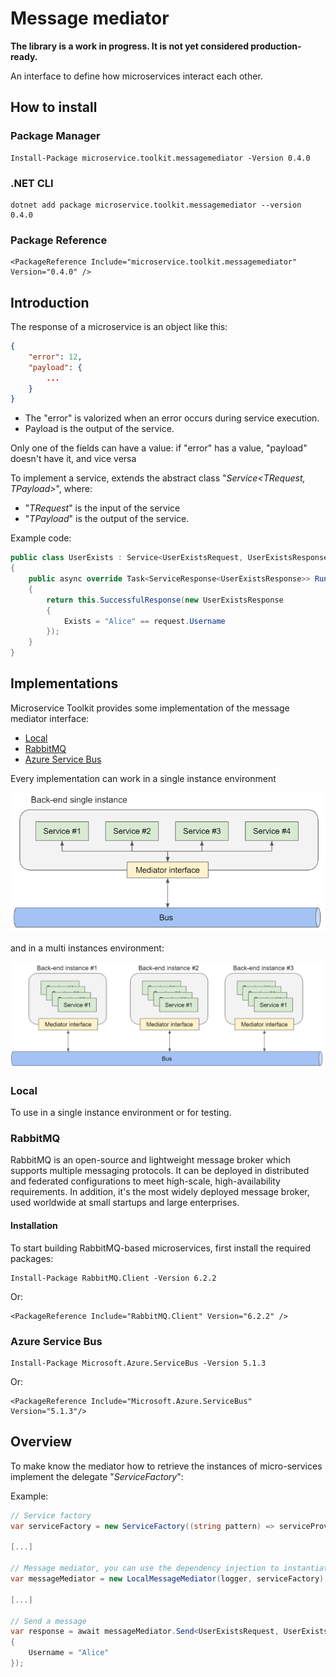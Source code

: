 ﻿# Message mediator

__The library is a work in progress. It is not yet considered production-ready.__

An interface to define how microservices interact each other.

## How to install

### Package Manager
```
Install-Package microservice.toolkit.messagemediator -Version 0.4.0
```

### .NET CLI
```
dotnet add package microservice.toolkit.messagemediator --version 0.4.0
```

### Package Reference
```
<PackageReference Include="microservice.toolkit.messagemediator" Version="0.4.0" />
```

## Introduction
The response of a microservice is an object like this:
```json
{
    "error": 12,
    "payload": {
        ...
    }
}
```
- The "error" is valorized when an error occurs during service execution.
- Payload is the output of the service.

Only one of the fields can have a value: if "error" has a value, "payload" doesn't have it, and vice versa

To implement a service, extends the abstract class "_Service<TRequest, TPayload>_", where:
- "_TRequest_" is the input of the service
- "_TPayload_" is the output of the service.

Example code:

```C#
public class UserExists : Service<UserExistsRequest, UserExistsResponse>
{
    public async override Task<ServiceResponse<UserExistsResponse>> Run(UserExistsRequest request)
    {
        return this.SuccessfulResponse(new UserExistsResponse
        {
            Exists = "Alice" == request.Username
        });
    }
}
```

## Implementations

Microservice Toolkit provides some implementation of the message mediator interface:
- [Local](#local)
- [RabbitMQ](#rabbitmq)
- [Azure Service Bus](#servicebus)

Every implementation can work in a single instance environment

![Single instance](./docs/mediator_single_instance.png)

and in a multi instances environment:

![Single instance](./docs/mediator_multi_instances.png)

### Local

<a name="local"></a>
To use in a single instance environment or for testing.

### RabbitMQ

<a name="rabbitmq"></a>
RabbitMQ is an open-source and lightweight message broker which supports multiple messaging protocols. It can be deployed in distributed and federated configurations to meet high-scale, high-availability requirements. In addition, it's the most widely deployed message broker, used worldwide at small startups and large enterprises.

#### Installation

To start building RabbitMQ-based microservices, first install the required packages:
```
Install-Package RabbitMQ.Client -Version 6.2.2
```
Or:
```
<PackageReference Include="RabbitMQ.Client" Version="6.2.2" />
```

### Azure Service Bus

<a name="servicebus"></a>
```
Install-Package Microsoft.Azure.ServiceBus -Version 5.1.3
```
Or:
```
<PackageReference Include="Microsoft.Azure.ServiceBus" Version="5.1.3"/>
```

## Overview

To make know the mediator how to retrieve the instances of micro-services implement the delegate "_ServiceFactory_":

Example:
```C#
// Service factory
var serviceFactory = new ServiceFactory((string pattern) => serviceProvider.GetService(microservices[pattern]) as IService)

[...]

// Message mediator, you can use the dependency injection to instantiate it
var messageMediator = new LocalMessageMediator(logger, serviceFactory)

[...]

// Send a message
var response = await messageMediator.Send<UserExistsRequest, UserExistsResponse>(nameof(UserExists), new UserExistsRequest
{
    Username = "Alice"
});
```